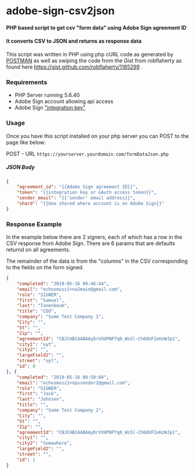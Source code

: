 # adobe-sign-csv2json
#### PHP based script to get csv "form data" using Adobe Sign agreement ID
#### It converts CSV to JSON and returns as response data

This script was written in PHP using php cURL code as generated by [POSTMAN](https://www.getpostman.com/downloads/) as well as swiping the code from the Gist from robflaherty as found here https://gist.github.com/robflaherty/1185299 .

### Requirements
* PHP Server running 5.6.40
* Adobe Sign account allowing api access
* Adobe Sign ["integration key"](https://helpx.adobe.com/sign/kb/how-to-create-an-integration-key.html)

### Usage
Once you have this script installed on your php server you can POST to the page like below:

POST - URL `https://yourserver.yourdomain.com/formDataJson.php`

##### JSON Body
```JSON
{
	"agreement_id": "{{Adobe Sign agreement ID}}",
	"token": "{{integration key or oAuth access token}}",
	"sender_email": "{{'sender' email address}}",
	"shard": "{{Geo shared where account is on Adobe Sign}}"
}
```
### Response Example
In the example below there are 2 signers, each of which has a row in the CSV response from Adobe Sign. There are 6 params that are defaults returnd on all agreements.

The remainder of the data is from the "columns" in the CSV corresponding to the fields on the form signed.
```JSON
{
	"completed": "2019-05-16 09:46:44",
	"email": "echosmusz1+na2main@gmail.com",
	"role": "SIGNER",
	"first": "Samuel",
	"last": "Tanenbaum",
	"title": "CEO",
	"company": "Some Test Company 1",
	"City": "",
	"St": "",
	"Zip": "",
	"agreementId": "CBJCHBCAABAAyDrVXUPNP7q0_WsSl-Ch6OUFIeHzWJp1",
	"city1": "uyt",
	"city2": "",
	"largeField2": "",
	"street": "uyt",
	"id": 0
}, {
	"completed": "2019-05-16 09:50:04",
	"email": "echosmusz1+npssender2@gmail.com",
	"role": "SIGNER",
	"first": "Jack",
	"last": "Johnsen",
	"title": "",
	"company": "Some Test Company 2",
	"City": "",
	"St": "",
	"Zip": "",
	"agreementId": "CBJCHBCAABAAyDrVXUPNP7q0_WsSl-Ch6OUFIeHzWJp1",
	"city1": "",
	"city2": "Somewhere",
	"largeField2": "",
	"street": "",
	"id": 1
}
```
